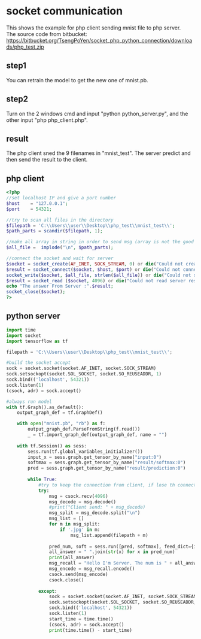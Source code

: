 # socket communication
This shows the example for php client sending mnist file to php server.  
The source code from bitbucket:  
https://bitbucket.org/TsengPoYen/socket_php_python_connection/downloads/php_test.zip  
  
## step1  
You can retrain the model to get the new one of mnist.pb.
## step2
Turn on the 2 windows cmd and input "python python_server.py", and the other input "php php_client.php".
## result
The php client sned the 9 filenames in "mnist_test". The server predict and then send the result to the client.  
  
## php client  
```php
<?php
//set localhost IP and give a port number
$host    = "127.0.0.1";
$port    = 54321;

//try to scan all files in the directory
$filepath = 'C:\\Users\\user\\Desktop\\php_test\\mnist_test\\';
$path_parts = scandir($filepath, 1);

//make all array in string in order to send msg (array is not the good choice)
$all_file =  implode("\n", $path_parts);

//connect the socket and wait for server
$socket = socket_create(AF_INET, SOCK_STREAM, 0) or die("Could not create socket\n");
$result = socket_connect($socket, $host, $port) or die("Could not connect to server\n");  
socket_write($socket, $all_file, strlen($all_file)) or die("Could not send data to server\n");
$result = socket_read ($socket, 4096) or die("Could not read server response\n");
echo "The answer From Server :".$result;
socket_close($socket);
?>
```
  
## python server  
```python
import time
import socket
import tensorflow as tf

filepath = 'C:\\Users\\user\\Desktop\\php_test\\mnist_test\\';

#build the socket accept
sock = socket.socket(socket.AF_INET, socket.SOCK_STREAM)
sock.setsockopt(socket.SOL_SOCKET, socket.SO_REUSEADDR, 1)
sock.bind(('localhost', 54321))
sock.listen(1)
(csock, adr) = sock.accept()

#always run model
with tf.Graph().as_default():
    output_graph_def = tf.GraphDef()

    with open("mnist.pb", "rb") as f:
        output_graph_def.ParseFromString(f.read())
        _ = tf.import_graph_def(output_graph_def, name = "")
        
    with tf.Session() as sess:
        sess.run(tf.global_variables_initializer())
        input_x = sess.graph.get_tensor_by_name("input:0")
        softmax = sess.graph.get_tensor_by_name("result/softmax:0")
        pred = sess.graph.get_tensor_by_name("result/prediction:0")
        
        while True:
            #try to keep the connection from client, if lose th connection and retry to connect
            try:
                msg = csock.recv(4096)
                msg_decode = msg.decode()
                #print("Client send: " + msg_decode)
                msg_split = msg_decode.split("\n")
                msg_list = []
                for m in msg_split:
                    if '.jpg' in m:
                        msg_list.append(filepath + m)
                
                pred_num, soft = sess.run([pred, softmax], feed_dict={input_x: msg_list})
                all_answer = " ".join(str(x) for x in pred_num)
                print(all_answer)
                msg_recall = "Hello I'm Server. The num is " + all_answer
                msg_encode = msg_recall.encode()
                csock.send(msg_encode)
                csock.close()
                
            except:
                sock = socket.socket(socket.AF_INET, socket.SOCK_STREAM)
                sock.setsockopt(socket.SOL_SOCKET, socket.SO_REUSEADDR, 1)
                sock.bind(('localhost', 54321))
                sock.listen(1)
                start_time = time.time()
                (csock, adr) = sock.accept()
                print(time.time() - start_time)

```
